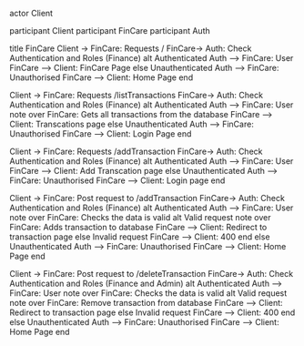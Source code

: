 actor Client

participant Client
participant FinCare
participant Auth
    
title FinCare
Client -> FinCare: Requests /
FinCare-> Auth: Check Authentication and Roles (Finance)
alt Authenticated
Auth --> FinCare: User
FinCare --> Client: FinCare Page
else Unauthenticated
Auth --> FinCare: Unauthorised
FinCare --> Client: Home Page
end

Client -> FinCare: Requests /listTransactions
FinCare-> Auth: Check Authentication and Roles (Finance)
alt Authenticated
Auth --> FinCare: User
note over FinCare: Gets all transactions from the database
FinCare --> Client: Transcations page
else Unauthenticated
Auth --> FinCare: Unauthorised
FinCare --> Client: Login Page
end


Client -> FinCare: Requests /addTransaction
FinCare-> Auth: Check Authentication and Roles (Finance)
alt Authenticated
Auth --> FinCare: User
FinCare --> Client: Add Transcation page
else Unauthenticated
Auth --> FinCare: Unauthorised
FinCare --> Client: Login page
end

Client -> FinCare: Post request to /addTransaction
FinCare-> Auth: Check Authentication and Roles (Finance)
alt Authenticated
Auth --> FinCare: User
note over FinCare: Checks the data is valid
alt Valid request
note over FinCare: Adds transaction to database
FinCare --> Client: Redirect to transaction page
else Invalid request
FinCare --> Client: 400
end
else Unauthenticated
Auth --> FinCare: Unauthorised
FinCare --> Client: Home Page
end


Client -> FinCare: Post request to /deleteTransaction
FinCare-> Auth: Check Authentication and Roles (Finance and Admin)
alt Authenticated
Auth --> FinCare: User
note over FinCare: Checks the data is valid
alt Valid request
note over FinCare: Remove transaction from database
FinCare --> Client: Redirect to transaction page
else Invalid request
FinCare --> Client: 400
end
else Unauthenticated
Auth --> FinCare: Unauthorised
FinCare --> Client: Home Page
end

